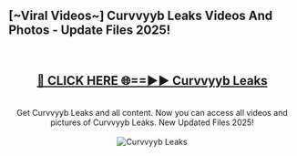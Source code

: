 <h2>[~Viral Videos~] Curvvyyb Leaks Videos And Photos - Update Files 2025!</h2>
<br>
<div align="center">
<h2><a href="https://top-ai-tools.click/QrbHav" rel="nofollow">🔴 CLICK HERE 🌐==►► Curvvyyb Leaks</a></h2>
<br>
Get Curvvyyb Leaks and all content. Now you can access all videos and pictures of Curvvyyb Leaks. New Updated Files 2025!
<br>
<br>
<a href="https://top-ai-tools.click/QrbHav" rel="nofollow" data-target="animated-image.originalLink"><img src="https://i.ibb.co.com/WyWwxjT/player-gif2.gif" alt="Curvvyyb Leaks" style="max-width: 100%; display: inline-block;" data-target="animated-image.originalImage"></a>
</div>
<br>